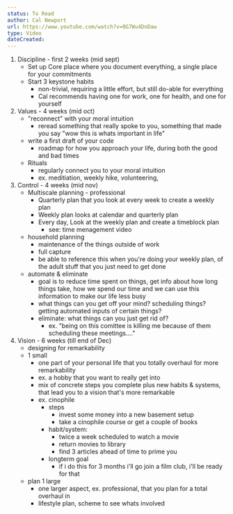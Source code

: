 ```yaml
---
status: To Read
author: Cal Newport
url: https://www.youtube.com/watch?v=0G7Wu4DnDaw
type: Video
dateCreated:
---
```



1. Discipline - first 2 weeks (mid sept)
	- Set up Core place where you document everything, a single place for your commitments
	- Start 3 keystone habits
		- non-trivial, requiring a little effort, but still do-able for everything
		- Cal recommends having one for work,  one for health, and one for yourself 
2. Values - 4 weeks (mid oct)
	 - "reconnect" with your moral intuition
		 - reread something that really spoke to you, something that made you say "wow this is whats important in life"
	 - write a first draft of your code
		 - roadmap for how you approach your life, during both the good and bad times
	 - Rituals
		 - regularly connect you to your moral intuition 
		 - ex. meditiation, weekly hike, volunteering, 
3. Control - 4 weeks (mid nov)
	- Multiscale planning - professional
		- Quarterly plan that you look at every week to create a weekly plan
		- Weekly plan looks at calendar and quarterly plan
		- Every day, Look at the weekly plan and create a timeblock plan
			- see: time menagement video
	- household planning
		- maintenance of the things outside of work
		- full capture
		- be able to reference this when you're doing your weekly plan, of the adult stuff that you just need to get done
	- automate & eliminate
		- goal is to reduce time spent on things, get info about how long things take, how we spend our time and we can use this information to make our life less busy
		- what things can you get off your mind? scheduling things? getting automated inputs of certain things?
		- eliminate: what things can you just get rid of?
			- ex. "being on this comittee is killing me because of them scheduling these meetings...."
4. Vision - 6 weeks (till end of Dec)
	- designing for remarkability
	- 1 small
		- one part of your personal life that you totally overhaul for more remarkability
		- ex. a hobby that you want to really get into
		- mix of concrete steps you complete plus new habits & systems, that lead you to a vision that's more remarkable
		- ex. cinophile
			- steps
				- invest some money into a new basement setup
				- take a cinophile course or get a couple of books
			- habit/system: 
				- twice a week scheduled to watch a movie
				- return movies to library
				- find 3 articles ahead of time to prime you
			- longterm goal
				- if i do this for 3 months i'll go join a film club, i'll be ready for that
	- plan 1 large
		- one larger aspect, ex. professional, that you plan for a total overhaul in 
		- lifestyle plan, scheme to see whats involved
